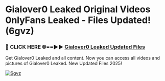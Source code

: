 # Gialover0 Leaked Original Videos 0nlyFans Leaked - Files Updated! (6gvz)

<h3>🔴 CLICK HERE 🌐==►► <a href="https://tinyurl.com/4seja8ks" rel="nofollow">Gialover0 Leaked Updated Files</a></h3>

Get Gialover0 Leaked and all content. Now you can access all videos and pictures of Gialover0 Leaked. New Updated Files 2025!

[![6gvz](https://i.imgur.com/EWjZXRe.gif)](https://tinyurl.com/4seja8ks)
